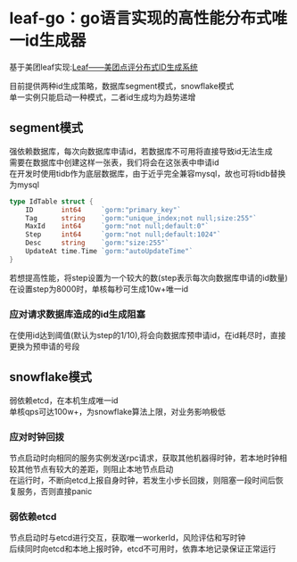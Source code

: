 # leaf-go：go语言实现的高性能分布式唯一id生成器
基于美团leaf实现:[Leaf——美团点评分布式ID生成系统](https://tech.meituan.com/2017/04/21/mt-leaf.html)  

目前提供两种id生成策略，数据库segment模式，snowflake模式  
单一实例只能启动一种模式，二者id生成均为趋势递增  
## segment模式  
强依赖数据库，每次向数据库申请id，若数据库不可用将直接导致id无法生成  
需要在数据库中创建这样一张表，我们将会在这张表中申请id  
在开发时使用tidb作为底层数据库，由于近乎完全兼容mysql，故也可将tidb替换为mysql
```go
type IdTable struct {
	ID       int64     `gorm:"primary_key"`
	Tag      string    `gorm:"unique_index;not null;size:255"`
	MaxId    int64     `gorm:"not null;default:0"`
	Step     int64     `gorm:"not null;default:1024"`
	Desc     string    `gorm:"size:255"`
	UpdateAt time.Time `gorm:"autoUpdateTime"`
}
```
若想提高性能，将step设置为一个较大的数(step表示每次向数据库申请的id数量)  
在设置step为8000时，单核每秒可生成10w+唯一id  
### 应对请求数据库造成的id生成阻塞
在使用id达到阈值(默认为step的1/10),将会向数据库预申请id，在id耗尽时，直接更换为预申请的号段

## snowflake模式  
弱依赖etcd，在本机生成唯一id  
单核qps可达100w+，为snowflake算法上限，对业务影响极低
### 应对时钟回拨
节点启动时向相同的服务实例发送rpc请求，获取其他机器得时钟，若本地时钟相较其他节点有较大的差距，则阻止本地节点启动  
在运行时，不断向etcd上报自身时钟，若发生小步长回拨，则阻塞一段时间后恢复服务，否则直接panic  
### 弱依赖etcd
节点启动时与etcd进行交互，获取唯一workerId，风险评估和写时钟  
后续同时向etcd和本地上报时钟，etcd不可用时，依靠本地记录保证正常运行


